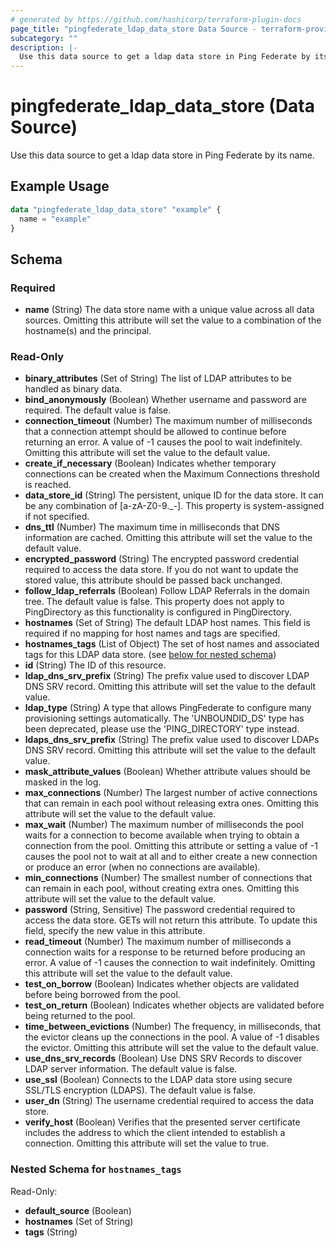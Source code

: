 ```yaml
---
# generated by https://github.com/hashicorp/terraform-plugin-docs
page_title: "pingfederate_ldap_data_store Data Source - terraform-provider-pingfederate"
subcategory: ""
description: |-
  Use this data source to get a ldap data store in Ping Federate by its name.
---
```


# pingfederate_ldap_data_store (Data Source)

Use this data source to get a ldap data store in Ping Federate by its name.

## Example Usage

```terraform
data "pingfederate_ldap_data_store" "example" {
  name = "example"
}
```

<!-- schema generated by tfplugindocs -->
## Schema

### Required

- **name** (String) The data store name with a unique value across all data sources. Omitting this attribute will set the value to a combination of the hostname(s) and the principal.

### Read-Only

- **binary_attributes** (Set of String) The list of LDAP attributes to be handled as binary data.
- **bind_anonymously** (Boolean) Whether username and password are required. The default value is false.
- **connection_timeout** (Number) The maximum number of milliseconds that a connection attempt should be allowed to continue before returning an error. A value of -1 causes the pool to wait indefinitely. Omitting this attribute will set the value to the default value.
- **create_if_necessary** (Boolean) Indicates whether temporary connections can be created when the Maximum Connections threshold is reached.
- **data_store_id** (String) The persistent, unique ID for the data store. It can be any combination of [a-zA-Z0-9._-]. This property is system-assigned if not specified.
- **dns_ttl** (Number) The maximum time in milliseconds that DNS information are cached. Omitting this attribute will set the value to the default value.
- **encrypted_password** (String) The encrypted password credential required to access the data store.  If you do not want to update the stored value, this attribute should be passed back unchanged.
- **follow_ldap_referrals** (Boolean) Follow LDAP Referrals in the domain tree. The default value is false. This property does not apply to PingDirectory as this functionality is configured in PingDirectory.
- **hostnames** (Set of String) The default LDAP host names. This field is required if no mapping for host names and tags are specified.
- **hostnames_tags** (List of Object) The set of host names and associated tags for this LDAP data store. (see [below for nested schema](#nestedatt--hostnames_tags))
- **id** (String) The ID of this resource.
- **ldap_dns_srv_prefix** (String) The prefix value used to discover LDAP DNS SRV record. Omitting this attribute will set the value to the default value.
- **ldap_type** (String) A type that allows PingFederate to configure many provisioning settings automatically. The 'UNBOUNDID_DS' type has been deprecated, please use the 'PING_DIRECTORY' type instead.
- **ldaps_dns_srv_prefix** (String) The prefix value used to discover LDAPs DNS SRV record. Omitting this attribute will set the value to the default value.
- **mask_attribute_values** (Boolean) Whether attribute values should be masked in the log.
- **max_connections** (Number) The largest number of active connections that can remain in each pool without releasing extra ones. Omitting this attribute will set the value to the default value.
- **max_wait** (Number) The maximum number of milliseconds the pool waits for a connection to become available when trying to obtain a connection from the pool. Omitting this attribute or setting a value of -1 causes the pool not to wait at all and to either create a new connection or produce an error (when no connections are available).
- **min_connections** (Number) The smallest number of connections that can remain in each pool, without creating extra ones. Omitting this attribute will set the value to the default value.
- **password** (String, Sensitive) The password credential required to access the data store. GETs will not return this attribute. To update this field, specify the new value in this attribute.
- **read_timeout** (Number) The maximum number of milliseconds a connection waits for a response to be returned before producing an error. A value of -1 causes the connection to wait indefinitely. Omitting this attribute will set the value to the default value.
- **test_on_borrow** (Boolean) Indicates whether objects are validated before being borrowed from the pool.
- **test_on_return** (Boolean) Indicates whether objects are validated before being returned to the pool.
- **time_between_evictions** (Number) The frequency, in milliseconds, that the evictor cleans up the connections in the pool. A value of -1 disables the evictor. Omitting this attribute will set the value to the default value.
- **use_dns_srv_records** (Boolean) Use DNS SRV Records to discover LDAP server information. The default value is false.
- **use_ssl** (Boolean) Connects to the LDAP data store using secure SSL/TLS encryption (LDAPS). The default value is false.
- **user_dn** (String) The username credential required to access the data store.
- **verify_host** (Boolean) Verifies that the presented server certificate includes the address to which the client intended to establish a connection. Omitting this attribute will set the value to true.

<a id="nestedatt--hostnames_tags"></a>
### Nested Schema for `hostnames_tags`

Read-Only:

- **default_source** (Boolean)
- **hostnames** (Set of String)
- **tags** (String)
